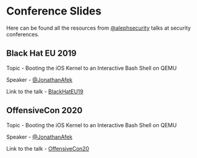 # Conference Slides

Here can be found all the resources from [@alephsecurity](https://twitter.com/alephsecurity) talks at security conferences.

## Black Hat EU 2019
Topic - Booting the iOS Kernel to an Interactive Bash Shell on QEMU

Speaker - [@JonathanAfek](https://twitter.com/JonathanAfek)

Link to the talk - [BlackHatEU19](https://www.blackhat.com/eu-19/briefings/schedule/index.html#booting-the-ios-kernel-to-an-interactive-bash-shell-on-qemu-17498)

## OffensiveCon 2020
Topic - Booting the iOS Kernel to an Interactive Bash Shell on QEMU

Speaker - [@JonathanAfek](https://twitter.com/JonathanAfek)

Link to the talk - [OffensiveCon20](https://www.offensivecon.org/speakers/2020/jonathan-afek.html)
